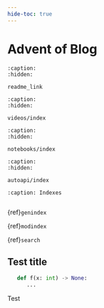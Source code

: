 ```yaml
---
hide-toc: true
---
```


# Advent of Blog

```{toctree}
:caption:
:hidden:

readme_link
```

```{toctree}
:caption:
:hidden:

videos/index
```

```{toctree}
:caption:
:hidden:

notebooks/index
```

```{toctree}
:caption:
:hidden:

autoapi/index
```

```{toctree}
:caption: Indexes


```

{ref}`genindex`

{ref}`modindex`

{ref}`search`

## Test title

```python
   def f(x: int) -> None:
      ...
```

Test
